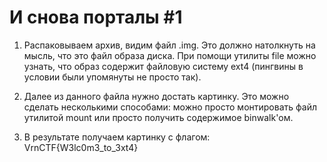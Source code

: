 # И снова порталы #1

1. Распаковываем архив, видим файл .img. Это должно натолкнуть на мысль, что это файл образа диска. При помощи утилиты file можно узнать, что образ содержит файловую систему ext4 (пингвины в условии были упомянуты не просто так).

2. Далее из данного файла нужно достать картинку. Это можно сделать несколькими способами: можно просто монтировать файл утилитой mount или просто получить содержимое binwalk'ом.

3. В результате получаем картинку с флагом: VrnCTF{W3lc0m3_to_3xt4} 
